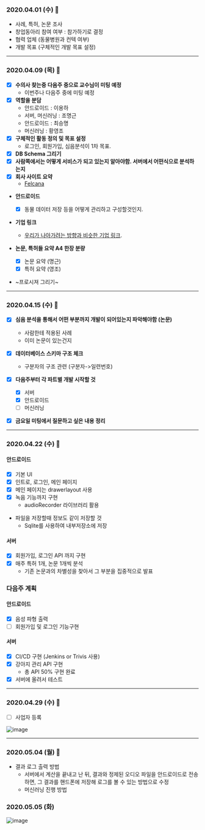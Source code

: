 ### 2020.04.01 (수) 🐶

* 사례, 특허, 논문 조사
* 창업동아리 참여 여부 : 참가하기로 결정
* 협력 업체 (동물병원과 컨텍 여부)
* 개발 목표 (구체적인 개발 목표 설정)

---

### 2020.04.09 (목) 🐶

* [x] __수의사 찾는중 다음주 중으로 교수님이 미팅 예정__
   * 이번주나 다음주 중에 미팅 예정
* [x] __역할을 분담__
   * 안드로이드 : 이용하
   * 서버, 머신러닝 : 조명근
   * 안드로이드 : 최승명
   * 머신러닝 : 황영조
* [x] __구체적인 활동 정의 및 목표 설정__
   * 로그인, 회원가입, 심음분석이 1차 목표. 
* [x] __DB Schema 그리기__
* [x] __사람쪽에서는 어떻게 서비스가 되고 있는지 알아야함. 서버에서 어떤식으로 분석하는지__
* [x] __회사 사이트 요약__
  * [Felcana](https://felcana.com/)

* __안드로이드__
  - [x] 동물 데이터 저장 등을 어떻게 관리하고 구성할것인지.
* __기업 링크__
  * [우리가 나아가려는 방향과 비슷한 기업 링크](https://mypetlife.co.kr/26776/).

* __논문, 특허들 요약 A4 한장 분량__
   * [x] 논문 요약 (명근)
   * [x] 특허 요약 (영조)

* ~프로시져 그리기~

---

### 2020.04.15 (수) 🐶

* [x] __심음 분석을 통해서 어떤 부분까지 개발이 되어있는지 파악해야함 (논문)__
   - 사람한테 적용된 사례
   - 이미 논문이 있는건지

* [x] __데이터베이스 스키마 구조 체크__
   - 구분자의 구조 관련 (구분자->일련번호) 

* [x] __다음주부터 각 파트별 개발 시작할 것__
  * [x] 서버
  * [x] 안드로이드
  * [ ] 머신러닝

* [x] __금요일 미팅에서 질문하고 싶은 내용 정리__

---

### 2020.04.22 (수) 🐶

#### 안드로이드
- [x] 기본 UI
- [x] 인트로, 로그인, 메인 페이지
- [x] 메인 페이지는 drawerlayout 사용
- [x] 녹음 기능까지 구현
  - audioRecorder 라이브러리 활용   
- 파일을 저장할때 정보도 같이 저장할 것
  - Sqlite를 사용하여 내부저장소에 저장
 
#### 서버
- [x] 회원가입, 로그인 API 까지 구현
- [x] 매주 특허 1개, 논문 1개씩 분석
  - 기존 논문과의 차별성을 찾아서 그 부분을 집중적으로 발표
    
### 다음주 계획

#### 안드로이드
- [x] 음성 파형 출력
- [ ] 회원가입 및 로그인 기능구현

#### 서버
- [x] CI/CD 구현 (Jenkins or Trivis 사용)
- [x] 강아지 관리 API 구현
  * 총 API 50% 구현 완료
- [x] 서버에 올려서 테스트

--- 

### 2020.04.29 (수) 🐶
- [ ] 사업자 등록

 ![image](https://user-images.githubusercontent.com/50908416/80555466-4c717a00-8a0b-11ea-86ea-9541de81f0f1.png)
 
---
 
### 2020.05.04 (월) 🐶
- 결과 로그 출력 방법
  - 서버에서 계산을 끝내고 난 뒤, 결과와 정제된 오디오 파일을 안드로이드로 전송하면, 그 결과를 핸드폰에 저장해 로그를 볼 수 있는 방법으로 수정
  - 머신러닝 진행 방법 
  
### 2020.05.05 (화)
![image](https://user-images.githubusercontent.com/50908416/81131297-a4692d00-8f85-11ea-9aef-9957027a91b2.png)

